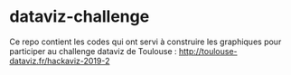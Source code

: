 # dataviz-challenge

Ce repo contient les codes qui ont servi à construire les graphiques pour participer au challenge dataviz de Toulouse :
http://toulouse-dataviz.fr/hackaviz-2019-2
